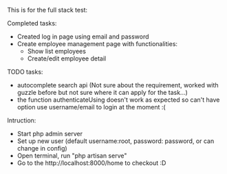 This is for the full stack test:

Completed tasks:
- Created log in page using email and password
- Create employee management page with functionalities:
    - Show list employees
    - Create/edit employee detail
    
TODO tasks:
- autocomplete search api (Not sure about the requirement, worked with guzzle before but not sure where it can apply for the task...)
- the function authenticateUsing doesn't work as expected so can't have option use username/email to login at the moment :(

Intruction:
- Start php admin server
- Set up new user (default username:root, password: password, or can change in config)
- Open terminal, run "php artisan serve"
- Go to the http://localhost:8000/home to checkout :D
